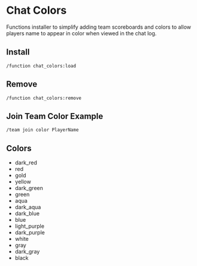 # Chat Colors

Functions installer to simplify adding team scoreboards and colors to allow players name to appear in color when viewed in the chat log. 

## Install

`/function chat_colors:load`

## Remove

`/function chat_colors:remove`

## Join Team Color Example

`/team join color PlayerName`

## Colors

* dark_red
* red
* gold
* yellow
* dark_green
* green
* aqua
* dark_aqua
* dark_blue
* blue
* light_purple
* dark_purple
* white
* gray
* dark_gray
* black
